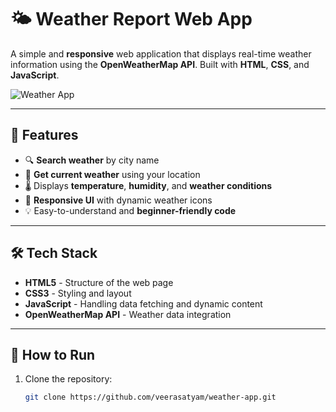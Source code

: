 # 🌤️ Weather Report Web App

A simple and **responsive** web application that displays real-time weather information using the **OpenWeatherMap API**. Built with **HTML**, **CSS**, and **JavaScript**.

![Weather App](https://img.shields.io/badge/Weather%20App-%E2%9C%94-green)

---

## 🔧 Features

- 🔍 **Search weather** by city name
- 📍 **Get current weather** using your location
- 🌡️ Displays **temperature**, **humidity**, and **weather conditions**
- 🎨 **Responsive UI** with dynamic weather icons
- 💡 Easy-to-understand and **beginner-friendly code**
  
---

## 🛠️ Tech Stack

- **HTML5** - Structure of the web page
- **CSS3** - Styling and layout
- **JavaScript** - Handling data fetching and dynamic content
- **OpenWeatherMap API** - Weather data integration

---

## 🚀 How to Run

1. Clone the repository:

   ```bash
   git clone https://github.com/veerasatyam/weather-app.git

